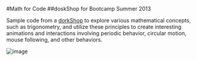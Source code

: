 #Math for Code
##doskShop for Bootcamp Summer 2013

Sample code from a [dorkShop](https://www.facebook.com/dorkshop) to explore various mathematical concepts, such as trigonometry, and utilize these principles to create interesting animations and interactions involving periodic behavior, circular motion, mouse following, and other behaviors.

![image](https://pbs.twimg.com/media/BQzKQANCEAA-JjC.png:large)
